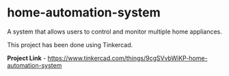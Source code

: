 # home-automation-system
A system that allows users to control and monitor multiple home appliances.

This project has been done using Tinkercad.

**Project Link** - https://www.tinkercad.com/things/9cgSVvbWiKP-home-automation-system
